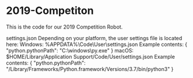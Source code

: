 # 2019-Competiton

This is the code for our 2019 Competition Robot.

settings.json
Depending on your platform, the user settings file is located here:
Windows: %APPDATA%\Code\User\settings.json
Example contents:
{
    "python.pythonPath": "C:\\windows\\py.exe"
}
macOS: $HOME/Library/Application Support/Code/User/settings.json
Example contents:
{
    "python.pythonPath": "/Library/Frameworks/Python.framework/Versions/3.7/bin/python3"
}